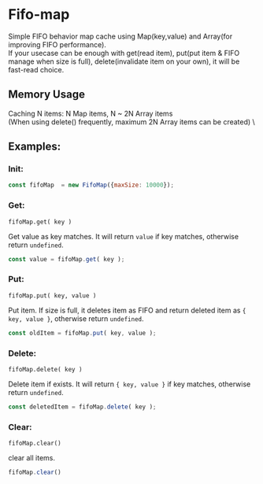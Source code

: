 # Fifo-map

Simple FIFO behavior map cache using Map(key,value) and Array(for improving FIFO performance). \
If your usecase can be enough with get(read item), put(put item & FIFO manage when size is full), delete(invalidate item on your own), 
it will be fast-read choice.

## Memory Usage
Caching N items: N Map items, N ~ 2N Array items \
(When using delete() frequently, maximum 2N Array items can be created) \

## Examples:

### Init:
```js
const fifoMap  = new FifoMap({maxSize: 10000});
```

### Get:

`fifoMap.get( key )`

Get value as key matches. It will return `value` if key matches, otherwise return `undefined`.

```js
const value = fifoMap.get( key );
```

### Put:

`fifoMap.put( key, value )`

Put item. If size is full, it deletes item as FIFO and return deleted item as `{ key, value }`, otherwise return `undefined`.

```js
const oldItem = fifoMap.put( key, value );
```

### Delete:

`fifoMap.delete( key )`

Delete item if exists. It will return `{ key, value }` if key matches, otherwise return `undefined`.

```js
const deletedItem = fifoMap.delete( key );
```

### Clear:

`fifoMap.clear()`

clear all items.

```js
fifoMap.clear()
```


